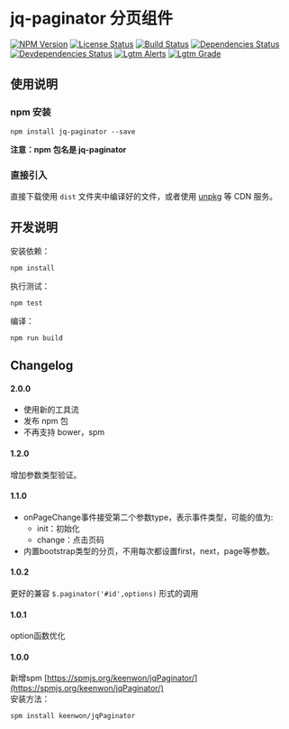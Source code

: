 # jq-paginator 分页组件

[![NPM Version][npm-image]][npm-url]
[![License Status][license-image]][license-url]
[![Build Status][circleci-image]][circleci-url]
[![Dependencies Status][dependencies-image]][dependencies-url]
[![Devdependencies Status][devdependencies-image]][devdependencies-url]
[![Lgtm Alerts][lgtm-alerts-image]][lgtm-alerts-url]
[![Lgtm Grade][lgtm-grade-image]][lgtm-grade-url]

## 使用说明

### npm 安装

```shell
npm install jq-paginator --save
```

**注意：npm 包名是 jq-paginator**

### 直接引入

直接下载使用 `dist` 文件夹中编译好的文件，或者使用 [unpkg](https://unpkg.com/) 等 CDN 服务。

## 开发说明

安装依赖：

```shell
npm install
```

执行测试：

```shell
npm test
```

编译：

```shell
npm run build
```

## Changelog

#### 2.0.0

- 使用新的工具流
- 发布 npm 包
- 不再支持 bower，spm

#### 1.2.0

增加参数类型验证。

#### 1.1.0

- onPageChange事件接受第二个参数type，表示事件类型，可能的值为:
  - init：初始化
  - change：点击页码
- 内置bootstrap类型的分页，不用每次都设置first，next，page等参数。

#### 1.0.2

更好的兼容 `$.paginator('#id',options)` 形式的调用

#### 1.0.1

option函数优化

#### 1.0.0

新增spm [https://spmjs.org/keenwon/jqPaginator/](https://spmjs.org/keenwon/jqPaginator/)   
安装方法：

```shell
spm install keenwon/jqPaginator
```

[npm-image]: https://img.shields.io/npm/v/jq-paginator.svg?maxAge=3600&&style=flat-square
[npm-url]: https://www.npmjs.com/package/jq-paginator
[license-image]: https://img.shields.io/github/license/keenwon/jqPaginator.svg?maxAge=3600&style=flat-square
[license-url]: https://github.com/keenwon/jqPaginator/blob/master/LICENSE
[circleci-image]: https://img.shields.io/circleci/project/github/keenwon/jqPaginator.svg?maxAge=3600&logo=circleci&style=flat-square
[circleci-url]: https://circleci.com/gh/keenwon/jqPaginator
[dependencies-image]: https://img.shields.io/david/keenwon/jqPaginator.svg?maxAge=3600&style=flat-square
[dependencies-url]: https://david-dm.org/keenwon/jqPaginator
[devdependencies-image]: https://img.shields.io/david/dev/keenwon/jqPaginator.svg?maxAge=3600&style=flat-square
[devdependencies-url]: https://david-dm.org/keenwon/jqPaginator?type=dev
[lgtm-alerts-image]: https://img.shields.io/lgtm/alerts/g/keenwon/jqPaginator.svg?logo=lgtm&logoWidth=18&maxAge=3600
[lgtm-alerts-url]: https://lgtm.com/projects/g/keenwon/jqPaginator/alerts/
[lgtm-grade-image]: https://img.shields.io/lgtm/grade/javascript/g/keenwon/jqPaginator.svg?logo=lgtm&logoWidth=18&maxAge=3600
[lgtm-grade-url]: https://lgtm.com/projects/g/keenwon/jqPaginator/context:javascript
